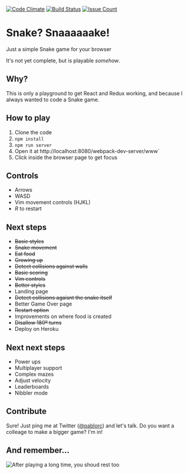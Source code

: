 [![Code Climate](https://codeclimate.com/github/pablorc/full-metal-culebra/badges/gpa.svg)](https://codeclimate.com/github/pablorc/full-metal-culebra) [![Build Status](https://travis-ci.org/pablorc/snaaake.svg?branch=master)](https://travis-ci.org/pablorc/snaaake) [![Issue Count](https://codeclimate.com/github/pablorc/full-metal-culebra/badges/issue_count.svg)](https://codeclimate.com/github/pablorc/full-metal-culebra)

# Snake? Snaaaaaake!

Just a simple Snake game for your browser

It's not yet complete, but is playable _somehow_.

## Why?

This is only a playground to get React and Redux working, and because I always wanted to code a Snake game.

## How to play

1. Clone the code
1. `npm install`
1. `npm run server`
1. Open it at http://localhost:8080/webpack-dev-server/www`
1. Click inside the browser page to get focus

## Controls

- Arrows
- WASD
- Vim movement controls (HJKL)
- _R_ to restart

## Next steps

- ~~Basic styles~~
- ~~Snake movement~~
- ~~Eat food~~
- ~~Growing up~~
- ~~Detect collisions against walls~~
- ~~Basic scoring~~
- ~~Vim controls~~
- ~~Better styles~~
- Landing page
- ~~Detect collisions agaisnt the snake itself~~
- Better Game Over page
- ~~Restart option~~
- Improvements on where food is created
- ~~Disallow 180º turns~~
- Deploy on Heroku

## Next next steps

- Power ups
- Multiplayer support
- Complex mazes
- Adjust velocity
- Leaderboards
- Nibbler mode

## Contribute

Sure! Just ping me at Twitter ([@pablorc](https://twitter.com/pablorc)) and let's talk. Do you want a colleage to make a bigger game? I'm in!

## And remember...

![After playing a long time, you shoud rest too](https://patrickjohnmccormick.files.wordpress.com/2013/06/screen-shot-2013-06-14-at-11-21-46-pm.png)
